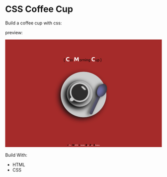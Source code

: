 # CSS Coffee Cup

Build a coffee cup with css:

preview:

<img src="./assets/desktop.png">





Build With:

* HTML
* CSS